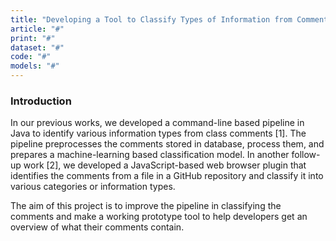 ```yaml
---
title: "Developing a Tool to Classify Types of Information from Comments"
article: "#"
print: "#"
dataset: "#"
code: "#"
models: "#"
---
```


### Introduction

In our previous works, we developed a command-line based pipeline in Java to identify various information types from class comments \[1\]. The pipeline preprocesses the comments stored in database, process them, and prepares a machine-learning based classification model.  In another follow-up work \[2\], we developed a JavaScript-based web browser plugin that identifies the comments from a file in a GitHub repository and classify it into various categories or information types.

The aim of this project is to improve the pipeline in classifying the comments and make a working prototype tool to help developers get an overview of what their comments contain.
